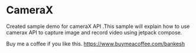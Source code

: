 # CameraX
Created sample demo for cameraX API .This sample will explain how to use camerax API to capture image and record video using jetpack compose. 


Buy me a coffee if you like this.
https://www.buymeacoffee.com/bankesh
